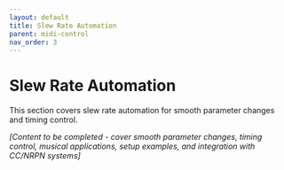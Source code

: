 ```yaml
---
layout: default
title: Slew Rate Automation
parent: midi-control
nav_order: 3
---
```


# Slew Rate Automation

This section covers slew rate automation for smooth parameter changes and timing control.

*[Content to be completed - cover smooth parameter changes, timing control, musical applications, setup examples, and integration with CC/NRPN systems]*
